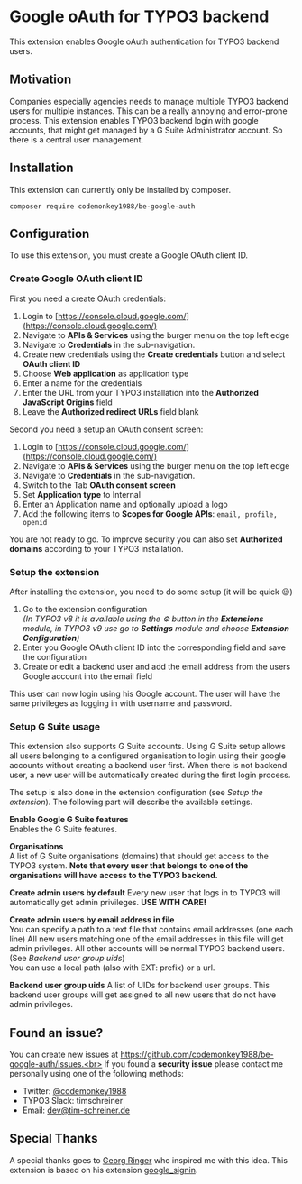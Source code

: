 # Google oAuth for TYPO3 backend
This extension enables Google oAuth authentication for TYPO3 backend users.

## Motivation
Companies especially agencies needs to manage multiple TYPO3 backend users 
for multiple instances. This can be a really annoying and error-prone process.
This extension enables TYPO3 backend login with google accounts, that might get
managed by a G Suite Administrator account. So there is a central user management.

## Installation
This extension can currently only be installed by composer.

```
composer require codemonkey1988/be-google-auth
```

## Configuration

To use this extension, you must create a Google OAuth client ID. 

### Create Google OAuth client ID

First you need a create OAuth credentials:

1. Login to [https://console.cloud.google.com/](https://console.cloud.google.com/)
2. Navigate to **APIs & Services** using the burger menu on the top left edge
3. Navigate to **Credentials** in the sub-navigation.
4. Create new credentials using the **Create credentials** button and select **OAuth client ID**
5. Choose **Web application** as application type
6. Enter a name for the credentials
7. Enter the URL from your TYPO3 installation into the **Authorized JavaScript Origins** field
8. Leave the **Authorized redirect URLs** field blank

Second you need a setup an OAuth consent screen:

1. Login to [https://console.cloud.google.com/](https://console.cloud.google.com/)
2. Navigate to **APIs & Services** using the burger menu on the top left edge
3. Navigate to **Credentials** in the sub-navigation.
4. Switch to the Tab **OAuth consent screen**
5. Set **Application type** to Internal
6. Enter an Application name and optionally upload a logo
7. Add the following items to **Scopes for Google APIs**: `email, profile, openid`

You are not ready to go. To improve security you can also set **Authorized domains** 
according to your TYPO3 installation.

### Setup the extension

After installing the extension, you need to do some setup (it will be quick 😉)

1. Go to the extension configuration<br>
_(In TYPO3 v8 it is available using the ⚙️ button in the **Extensions** module, 
in TYPO3 v9 use go to **Settings** module and choose **Extension Configuration**)_
2. Enter you Google OAuth client ID into the corresponding field and save the configuration
3. Create or edit a backend user and add the email address from the users Google account into the email field

This user can now login using his Google account. The user will have the same privileges as logging
in with username and password.

### Setup G Suite usage

This extension also supports G Suite accounts. Using G Suite setup allows all users belonging to a
configured organisation to login using their google accounts without creating a backend user first.
When there is not backend user, a new user will be automatically created during the first login process.

The setup is also done in the extension configuration (see _Setup the extension_).
The following part will describe the available settings.

**Enable Google G Suite features**<br>
Enables the G Suite features.

**Organisations**<br>
A list of G Suite organisations (domains) that should get access to the TYPO3 system. 
**Note that every user that belongs to one of the organisations will have access to the TYPO3 backend.**

**Create admin users by default**
Every new user that logs in to TYPO3 will automatically get admin privileges. **USE WITH CARE!**

**Create admin users by email address in file**<br>
You can specify a path to a text file that contains email addresses (one each line)
All new users matching one of the email addresses in this file will get admin privileges. 
All other accounts will be normal TYPO3 backend users. (See _Backend user group uids_)<br>
You can use a local path (also with EXT: prefix) or a url.

**Backend user group uids**
A list of UIDs for backend user groups. This backend user groups will get assigned to all new users that 
do not have admin privileges.

## Found an issue?

You can create new issues at https://github.com/codemonkey1988/be-google-auth/issues.<br>
If you found a **security issue** please contact me personally using one of the following methods:
* Twitter: [@codemonkey1988](https://twitter.com/Codemonkey1988)
* TYPO3 Slack: timschreiner
* Email: [dev@tim-schreiner.de](dev@tim-schreiner.de)

## Special Thanks

A special thanks goes to [Georg Ringer](https://montagmorgen.at/) who inspired me with this idea.
This extension is based on his extension [google_signin](https://github.com/georgringer/google_signin/).
